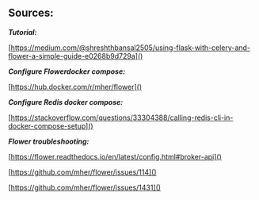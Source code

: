 

## Sources:

***Tutorial:***

[https://medium.com/@shreshthbansal2505/using-flask-with-celery-and-flower-a-simple-guide-e0268b9d729a]()

***Configure Flowerdocker compose:***

[https://hub.docker.com/r/mher/flower]()

***Configure Redis docker compose:***

[https://stackoverflow.com/questions/33304388/calling-redis-cli-in-docker-compose-setup]()

***Flower troubleshooting:***

[https://flower.readthedocs.io/en/latest/config.html#broker-api]()

[https://github.com/mher/flower/issues/114]()

[https://github.com/mher/flower/issues/1431]()
